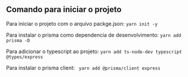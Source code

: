 ## Comando para iniciar o projeto

Para iniciar o projeto com o arquivo packge.json:
`yarn init -y`

Para instalar o prisma como dependencia de desenvolvimento:
`yarn add prisma -D`

Para adicionar o typescript ao projeto:
`yarn add ts-node-dev typescript @types/express`

Para instalar o prisma client:
` yarn add @prisma/client express`
